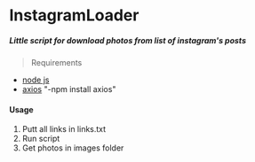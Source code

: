 # InstagramLoader
##### Little script for download photos from list of instagram's posts
> Requirements 
- [node js](https://nodejs.org/en/ "node js")
- [axios](https://github.com/axios/axios "axios") "-npm install axios"
>

#### Usage
1. Putt all links in links.txt
2. Run script
3. Get photos in images folder
